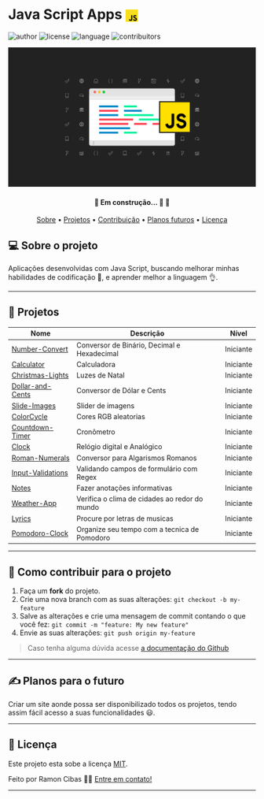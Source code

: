 # Java Script Apps <img src="js.png" height="25" width="25" align="center">

![author](https://img.shields.io/badge/author-Ramon_Cibas-important)
![license](https://img.shields.io/badge/license-MIT-blue)
![language](https://img.shields.io/badge/language-JS-yellow)
![contribuitors](https://img.shields.io/badge/contribuirtors-1-9cf)

![banner](banner.png)

<h4 align="center"> 
	🚧 Em construção... 🚀 🚧
</h4>

<p align="center">
 <a href="#-sobre-o-projeto">Sobre</a> •
 <a href="#-projetos">Projetos</a> •   
 <a href="#-como-contribuir-para-o-projeto">Contribuição</a> •
 <a href="#-planos-para-o-futuro">Planos futuros</a> •  
 <a href="#-licença">Licença</a> 
</p>


## 💻 Sobre o projeto 

Aplicações desenvolvidas com Java Script, buscando melhorar minhas habilidades de codificação 🧠, e aprender melhor a linguagem 👌. 

---

## 📁 Projetos 

| Nome             | Descrição                         | Nível     |
|------------------|-----------------------------------|-----------|
| [Number-Convert](https://github.com/ramoncibas/JavaScript-Apps/tree/main/Projetos/Beginner/Number-Converter) | Conversor de Binário, Decimal e Hexadecimal | Iniciante |
| [Calculator](https://github.com/ramoncibas/JavaScript-Apps/tree/main/Projetos/Beginner/Calculator) | Calculadora                       | Iniciante |
| [Christmas-Lights](https://github.com/ramoncibas/JavaScript-Apps/tree/main/Projetos/Beginner/Christmas-Lights) | Luzes de Natal                    | Iniciante |
| [Dollar-and-Cents](https://github.com/ramoncibas/JavaScript-Apps/tree/main/Projetos/Beginner/Dollar-and-Cents) | Conversor de Dólar e Cents       | Iniciante |
| [Slide-Images](https://github.com/ramoncibas/JavaScript-Apps/tree/main/Projetos/Beginner/Slides-Image) | Slider de imagens | Iniciante |
| [ColorCycle](https://github.com/ramoncibas/JavaScript-Apps/tree/main/Projetos/Beginner/ColorCycle) | Cores RGB aleatorias | Iniciante |
| [Countdown-Timer](https://github.com/ramoncibas/JavaScript-Apps/tree/main/Projetos/Beginner/Countdown-Timer) | Cronômetro | Iniciante |
| [Clock](https://github.com/ramoncibas/JavaScript-Apps/tree/main/Projetos/Beginner/Clock) | Relógio digital e Analógico| Iniciante | 
| [Roman-Numerals](https://github.com/ramoncibas/JavaScript-Apps/tree/main/Projetos/Beginner/Roman-Numbers) | Conversor para Algarismos Romanos | Iniciante |
| [Input-Validations](https://github.com/ramoncibas/JavaScript-Apps/tree/main/Projetos/Beginner/Input-validation) | Validando campos de formulário com Regex | Iniciante |
| [Notes](https://github.com/ramoncibas/JavaScript-Apps/tree/main/Projetos/Beginner/Notes) | Fazer anotações informativas | Iniciante |
| [Weather-App](https://github.com/ramoncibas/JavaScript-Apps/tree/main/Projetos/Beginner/Weather-App) | Verifica o clima de cidades ao redor do mundo | Iniciante |
| [Lyrics](https://github.com/ramoncibas/JavaScript-Apps/tree/main/Projetos/Beginner/Lyrics) | Procure por letras de musicas | Iniciante |
| [Pomodoro-Clock](https://github.com/ramoncibas/JavaScript-Apps/tree/main/Projetos/Beginner/Pomodoro-Clock) | Organize seu tempo com a tecnica de Pomodoro | Iniciante |

---

## 💪 Como contribuir para o projeto

1. Faça um **fork** do projeto.
2. Crie uma nova branch com as suas alterações: `git checkout -b my-feature`
3. Salve as alterações e crie uma mensagem de commit contando o que você fez: `git commit -m "feature: My new feature"`
4. Envie as suas alterações: `git push origin my-feature`
> Caso tenha alguma dúvida acesse [a documentação do Github](https://docs.github.com/pt)

---

## ✍ Planos para o futuro 
Criar um site aonde possa ser disponibilizado todos os projetos, tendo assim fácil acesso a suas funcionalidades 😃.

---

## 📝 Licença

Este projeto esta sobe a licença [MIT](./LICENSE).

Feito por Ramon Cibas 👋🏽 [Entre em contato!](https://www.linkedin.com/in/ramoncibas/)

---
